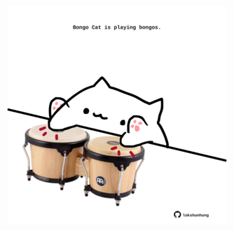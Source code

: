 <!-- built at 03/07/2021, 10:01:34 UTC -->
<p align="center">
  <img width="500" height="500" src="./ReadmeImage.svg">
</p>
